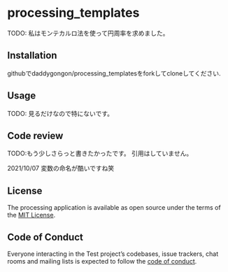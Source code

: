 # processing_templates

TODO: 私はモンテカルロ法を使って円周率を求めました。

## Installation
githubでdaddygongon/processing_templatesをforkしてcloneしてください.

## Usage
TODO: 見るだけなので特にないです。

## Code review

TODO:もう少しさらっと書きたかったです。 
引用はしていません。

2021/10/07 変数の命名が酷いですね笑


## License


The processing application is available as open source under the terms of the [MIT License](https://opensource.org/licenses/MIT).

## Code of Conduct

Everyone interacting in the Test project’s codebases, issue trackers, chat rooms and mailing lists is expected to follow the [code of conduct](https://github.com/[USERNAME]/processing_templates/blob/master/CODE_OF_CONDUCT.md).
